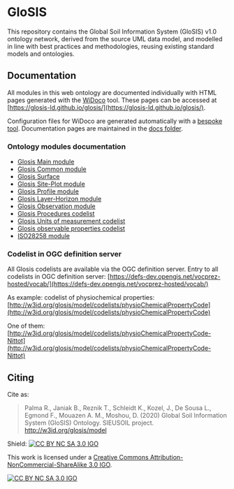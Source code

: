 # GloSIS
This repository contains the Global Soil Information System (GloSIS) v1.0 ontology network, derived from the source UML data model,
and modelled in line with best practices and methodologies, reusing existing standard models and ontologies.

## Documentation

All modules in this web ontology are documented individually with HTML pages
generated with the [WiDoco](https://github.com/dgarijo/Widoco) tool. These pages can be accessed at [https://glosis-ld.github.io/glosis/](https://glosis-ld.github.io/glosis/).

Configuration files for WiDoco are generated automatically with a [bespoke
tool](https://github.com/glosis-ld/glosis/blob/master/docs/README_WiDoco.md).
Documentation pages are maintained in the [docs folder](https://github.com/glosis-ld/glosis/tree/master/docs).

### Ontology modules documentation


* [Glosis Main module](https://glosis-ld.github.io/glosis/glosis_main/index-en.html)
* [Glosis Common module](https://glosis-ld.github.io/glosis/glosis_common/index-en.html)
* [Glosis Surface](https://glosis-ld.github.io/glosis/glosis_surface/index-en.html)
* [Glosis Site-Plot module](https://glosis-ld.github.io/glosis/glosis_siteplot/index-en.html)
* [Glosis Profile module](https://glosis-ld.github.io/glosis/glosis_profile/index-en.html)
* [Glosis Layer-Horizon module](https://glosis-ld.github.io/glosis/glosis_profile/index-en.html)
* [Glosis Observation module](https://glosis-ld.github.io/glosis/glosis_observation/index-en.html)
* [Glosis Procedures codelist](https://glosis-ld.github.io/glosis/glosis_procedure/index-en.html)
* [Glosis Units of measurement codelist](https://glosis-ld.github.io/glosis/glosis_unit/index-en.html)
* [Glosis observable properties codelist](https://glosis-ld.github.io/glosis/glosis_cl/index-en.html)
* [ISO28258 module](https://glosis-ld.github.io/glosis/iso28258/index-en.html)

### Codelist in OGC definition server
All Glosis codelists are available via the OGC definition server.
Entry to all codelists in OGC definition server: 
[https://defs-dev.opengis.net/vocprez-hosted/vocab/](https://defs-dev.opengis.net/vocprez-hosted/vocab/)
 
As example: codelist of physiochemical properties: 
[http://w3id.org/glosis/model/codelists/physioChemicalPropertyCode](http://w3id.org/glosis/model/codelists/physioChemicalPropertyCode)

One of them: [http://w3id.org/glosis/model/codelists/physioChemicalPropertyCode-Nittot](http://w3id.org/glosis/model/codelists/physioChemicalPropertyCode-Nittot)

## Citing

Cite as:

> Palma R., Janiak B., Reznik T., Schleidt K., Kozel, J., De Sousa L., Egmond F., Mouazen A. M., Moshou, D. (2020) Global Soil Information System (GloSIS) Ontology. SIEUSOIL project. http://w3id.org/glosis/model 


Shield: [![CC BY NC SA 3.0 IGO][cc-by-shield]][cc-by]

This work is licensed under a
[Creative Commons Attribution-NonCommercial-ShareAlike 3.0 IGO][cc-by].

[![CC BY NC SA 3.0 IGO][cc-by-image]][cc-by]

[cc-by]: https://creativecommons.org/licenses/by-nc-sa/3.0/igo/
[cc-by-image]: https://licensebuttons.net/l/by/3.0/igo/88x31.png
[cc-by-shield]: https://img.shields.io/badge/License-CC%20BY%20NC%20SA%203.0%20IGO-lightgrey.svg
